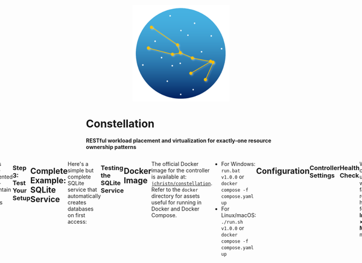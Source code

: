 <div align="center">
  <img src="https://github.com/jchristn/constellation/blob/main/assets/logo.png" width="256" height="256">
</div>

# Constellation

**RESTful workload placement and virtualization for exactly-one resource ownership patterns**

<p align="center"><div style="display: flex; justify-content: center;">
<div>
  <table>
    <thead>
      <tr>
        <th>Project</th>
        <th>Package</th>
        <th>Downloads</th>
        <th>License</th>
      </tr>
    </thead>
    <tbody>
      <tr>
        <td>Controller</td>
        <td>
          <a href="https://www.nuget.org/packages/Constellation.Controller">
            <img src="https://img.shields.io/nuget/v/Constellation.Controller.svg" alt="NuGet Version">
          </a>
        </td>
        <td>
          <a href="https://www.nuget.org/packages/Constellation.Controller">
            <img src="https://img.shields.io/nuget/dt/Constellation.Controller.svg" alt="NuGet Downloads">
          </a>
        </td>
        <td>
          <a href="https://github.com/jchristn/constellation/blob/main/LICENSE">
            <img src="https://img.shields.io/github/license/jchristn/constellation" alt="License">
          </a>
        </td>
      </tr>
      <tr>
        <td>Worker</td>
        <td>
          <a href="https://www.nuget.org/packages/Constellation.Worker">
            <img src="https://img.shields.io/nuget/v/Constellation.Worker.svg" alt="NuGet Version">
          </a>
        </td>
        <td>
          <a href="https://www.nuget.org/packages/Constellation.Worker">
            <img src="https://img.shields.io/nuget/dt/Constellation.Worker.svg" alt="NuGet Downloads">
          </a>
        </td>
        <td>
          <a href="https://github.com/jchristn/constellation/blob/main/LICENSE">
            <img src="https://img.shields.io/github/license/jchristn/constellation" alt="License">
          </a>
        </td>
      </tr>
      <tr>
        <td>Core</td>
        <td>
          <a href="https://www.nuget.org/packages/Constellation.Core">
            <img src="https://img.shields.io/nuget/v/Constellation.Core.svg" alt="NuGet Version">
          </a>
        </td>
        <td>
          <a href="https://www.nuget.org/packages/Constellation.Core">
            <img src="https://img.shields.io/nuget/dt/Constellation.Core.svg" alt="NuGet Downloads">
          </a>
        </td>
        <td>
          <a href="https://github.com/jchristn/constellation/blob/main/LICENSE">
            <img src="https://img.shields.io/github/license/jchristn/constellation" alt="License">
          </a>
        </td>
      </tr>
    </tbody>
  </table>
</div>
</p>

## Why Constellation?

Modern distributed systems often need to ensure that certain resources are owned by exactly one process at a time. Whether it's a SQLite database, a machine learning model, a game world, or a hardware device - some things simply can't be shared. 

Constellation solves this fundamental distributed systems challenge by providing intelligent workload routing with sticky resource assignments, automatic failover, and seamless scaling.

### Real-World Use Cases

- **SQLite Databases**: Scale SQLite databases across multiple nodes while maintaining exclusive file locks
- **Machine Learning Models**: Efficiently distribute customer-specific models across workers without memory duplication
- **Game Servers**: Ensure each game world has exactly one authoritative server
- **Media Processing**: Prevent duplicate processing of video files during transcoding
- **IoT Device Management**: Maintain single WebSocket connections per device across your fleet
- **Blockchain Wallets**: Ensure exclusive access to wallet files to prevent double-spending
- **Hardware Access**: Scale services that need exclusive access to USB/serial or other hardware devices

## How It Works

Constellation uses a controller-worker architecture with intelligent resource routing:

1. **Controller**: Routes requests to appropriate workers, maintains resource-to-worker mappings
2. **Workers**: Handle actual workloads, maintain exclusive ownership of assigned resources  
3. **Resource Pinning**: The raw URL path becomes the resource key - requests to the same URL are routed to the same worker
4. **Automatic Failover**: When workers fail, resources are seamlessly reassigned
5. **Round-Robin Distribution**: New resources are distributed evenly across healthy workers

### Important: Resource Key Behavior

The raw URL (without query parameters) becomes the resource key for pinning. For example:
- `/databases/users.db` - All requests to this exact path go to the same worker
- `/databases/orders.db` - May go to a different worker
- `/games/world-123` and `/games/world-456` - May be on same or different workers

## Installation

```bash
dotnet add package Constellation
```

## Quick Start

### Step 1: Create Your Controller

The controller can be run as-is - it's a complete application that routes requests to workers.

```csharp
using Constellation.Controller;

var settings = new Settings
{
    Webserver = new WebserverSettings
    {
        Hostname = "localhost",
        Port = 8000
    },
    Websocket = new WebsocketSettings
    {
        Hostnames = new List<string> { "localhost" },
        Port = 8001
    },
    Heartbeat = new HeartbeatSettings
    {
        IntervalMs = 2000,      // Check worker health every 2 seconds
        MaxFailures = 3         // Mark unhealthy after 6 seconds (2000ms * 3)
    }
};

var controller = new MyController(settings, logging);
await controller.Start();

public class MyController : ConstellationControllerBase
{
    public override async Task OnConnection(Guid guid, string ip, int port)
    {
        // Worker connected
    }

    public override async Task OnDisconnection(Guid guid, string ip, int port)
    {
        // Worker disconnected
    }
}
```

### Step 2: Implement Your Worker

Workers must be implemented by you - they contain your business logic.

```csharp
using Constellation.Worker;

public class MyWorker : ConstellationWorkerBase
{
    public override async Task<WebsocketMessage> OnRequestReceived(WebsocketMessage req)
    {
        // Skip heartbeat messages
        if (req.Type.Equals(WebsocketMessageTypeEnum.Heartbeat))
            return null;

        // YOUR CODE GOES HERE
        // You have exclusive ownership of this resource!
        // Process the request and return a response
        
        return new WebsocketMessage
        {
            GUID = req.GUID,
            Type = WebsocketMessageTypeEnum.Response,
            StatusCode = 200,
            ContentType = "application/json",
            Data = Encoding.UTF8.GetBytes("{\"result\":\"success\"}")
        };
    }
    
    public override async Task OnConnection(Guid guid)
    {
        // Connected to controller
    }

    public override async Task OnDisconnection(Guid guid)
    {
        // Disconnected from controller
    }
}

// Start your worker
var worker = new MyWorker(logging, "localhost", 8001, ssl: false, tokenSource);
await worker.Start();
```

### Step 3: Test Your Setup

```bash
# Request to /databases/users.db will be routed to a worker
curl http://localhost:8000/databases/users.db

# Subsequent requests to same path go to same worker
curl http://localhost:8000/databases/users.db  # Same worker

# Different path may go to different worker
curl http://localhost:8000/databases/orders.db  # Possibly different worker
```

## Complete Example: SQLite Service

Here's a simple but complete SQLite service that automatically creates databases on first access:

```csharp
using System;
using System.Collections.Generic;
using System.Data.SQLite;
using System.Text;
using System.Text.Json;
using System.Threading;
using System.Threading.Tasks;
using Constellation.Controller;
using Constellation.Core;
using Constellation.Worker;
using SyslogLogging;

// Program.cs - Run this complete example
class Program
{
    static async Task Main(string[] args)
    {
        var logging = new LoggingModule();
        var cts = new CancellationTokenSource();

        // Start controller
        var controller = new SQLiteController(
            new Settings
            {
                Webserver = new WebserverSettings { Hostname = "localhost", Port = 8000 },
                Websocket = new WebsocketSettings { 
                    Hostnames = new List<string> { "localhost" }, 
                    Port = 8001 
                }
            },
            logging,
            cts
        );
        await controller.Start();

        // Start 3 workers
        for (int i = 1; i <= 3; i++)
        {
            var worker = new SQLiteWorker(logging, "localhost", 8001, false, i, cts);
            await worker.Start();
        }

        Console.WriteLine("SQLite Service running on http://localhost:8000");
        Console.WriteLine("Try: curl -X POST http://localhost:8000/db/customers -d '{\"query\":\"SELECT * FROM customers\"}'");
        Console.ReadLine();
    }
}

// Controller - just routes requests
public class SQLiteController : ConstellationControllerBase
{
    public SQLiteController(Settings settings, LoggingModule logging, CancellationTokenSource tokenSource)
        : base(settings, logging, tokenSource) { }

    public override async Task OnConnection(Guid guid, string ip, int port)
        => Console.WriteLine($"Worker {guid} connected");

    public override async Task OnDisconnection(Guid guid, string ip, int port)
        => Console.WriteLine($"Worker {guid} disconnected");
}

// Worker - handles SQLite operations
public class SQLiteWorker : ConstellationWorkerBase
{
    private readonly Dictionary<string, SQLiteConnection> _databases = new();
    private readonly int _workerId;

    public SQLiteWorker(LoggingModule logging, string hostname, int port, bool ssl, 
                       int workerId, CancellationTokenSource tokenSource)
        : base(logging, hostname, port, ssl, tokenSource)
    {
        _workerId = workerId;
    }

    public override async Task<WebsocketMessage> OnRequestReceived(WebsocketMessage req)
    {
        if (req.Type.Equals(WebsocketMessageTypeEnum.Heartbeat))
            return null;

        try
        {
            // Extract database name from URL: /db/customers -> customers
            var dbName = req.Url.Path.Split('/')[2];
            
            // Get or create database connection
            if (!_databases.ContainsKey(dbName))
            {
                var conn = new SQLiteConnection($"Data Source={dbName}.db");
                conn.Open();
                
                // Create table if it doesn't exist
                using (var cmd = conn.CreateCommand())
                {
                    cmd.CommandText = @"
                        CREATE TABLE IF NOT EXISTS customers (
                            id INTEGER PRIMARY KEY AUTOINCREMENT,
                            name TEXT NOT NULL,
                            email TEXT,
                            created_at DATETIME DEFAULT CURRENT_TIMESTAMP
                        )";
                    cmd.ExecuteNonQuery();
                }
                
                _databases[dbName] = conn;
                Console.WriteLine($"Worker {_workerId}: Created database '{dbName}.db'");
            }

            // Parse query from request body
            var request = JsonSerializer.Deserialize<QueryRequest>(
                Encoding.UTF8.GetString(req.Data ?? new byte[0])
            );
            
            // Execute query
            var results = new List<Dictionary<string, object>>();
            using (var cmd = _databases[dbName].CreateCommand())
            {
                cmd.CommandText = request?.Query ?? "SELECT datetime('now')";
                using (var reader = cmd.ExecuteReader())
                {
                    while (reader.Read())
                    {
                        var row = new Dictionary<string, object>();
                        for (int i = 0; i < reader.FieldCount; i++)
                        {
                            row[reader.GetName(i)] = reader.GetValue(i);
                        }
                        results.Add(row);
                    }
                }
            }

            // Return response
            var response = new { worker = _workerId, database = dbName, results };
            return new WebsocketMessage
            {
                GUID = req.GUID,
                Type = WebsocketMessageTypeEnum.Response,
                StatusCode = 200,
                ContentType = "application/json",
                Data = Encoding.UTF8.GetBytes(JsonSerializer.Serialize(response))
            };
        }
        catch (Exception ex)
        {
            return new WebsocketMessage
            {
                GUID = req.GUID,
                Type = WebsocketMessageTypeEnum.Response,
                StatusCode = 500,
                ContentType = "application/json",
                Data = Encoding.UTF8.GetBytes(JsonSerializer.Serialize(new { error = ex.Message }))
            };
        }
    }

    public override async Task OnConnection(Guid guid)
        => Console.WriteLine($"Worker {_workerId} connected");

    public override async Task OnDisconnection(Guid guid)
    {
        foreach (var db in _databases.Values)
            db.Dispose();
    }

    public class QueryRequest
    {
        public string Query { get; set; }
    }
}
```

### Testing the SQLite Service

```bash
# Create and query the customers database (auto-creates table on first access)
curl -X POST http://localhost:8000/db/customers \
  -H "Content-Type: application/json" \
  -d '{"query":"INSERT INTO customers (name, email) VALUES (\"Alice\", \"alice@example.com\")"}'

# Query the data (will always go to the same worker)
curl -X POST http://localhost:8000/db/customers \
  -H "Content-Type: application/json" \
  -d '{"query":"SELECT * FROM customers"}'

# Different database may go to different worker
curl -X POST http://localhost:8000/db/orders \
  -H "Content-Type: application/json" \
  -d '{"query":"SELECT datetime(\"now\")"}'
```

## Docker Image

The official Docker image for the controller is available at: [`jchristn/constellation`](https://hub.docker.com/r/jchristn/constellation).  Refer to the `docker` directory for assets useful for running in Docker and Docker Compose.  

- For Windows: `run.bat v1.0.0` or `docker compose -f compose.yaml up`
- For Linux/macOS: `./run.sh v1.0.0` or `docker compose -f compose.yaml up`

## Configuration

### Controller Settings

```csharp
var settings = new Settings
{
    Webserver = new WebserverSettings
    {
        Hostname = "0.0.0.0",     // Listen on all interfaces
        Port = 8000               // HTTP port for incoming requests
    },
    Websocket = new WebsocketSettings
    {
        Hostnames = new List<string> { "0.0.0.0" },
        Port = 8001,              // WebSocket port for worker connections
        Ssl = false
    },
    Heartbeat = new HeartbeatSettings
    {
        IntervalMs = 2000,        // How often to ping workers
        MaxFailures = 3           // Worker marked unhealthy after 6 seconds (2000ms * 3)
    },
    Proxy = new ProxySettings
    {
        TimeoutMs = 30000,        // Request timeout
        ResponseRetentionMs = 30000
    }
};
```

### Health Check

Workers are considered unhealthy when they fail to respond to heartbeats for:
**IntervalMs × MaxFailures** milliseconds

Example: With IntervalMs=2000 and MaxFailures=3, a worker is marked unhealthy after 6 seconds of no response.

## Best Practices

### Resource Naming

Remember that the raw URL becomes the resource key. Design your URLs carefully:

```
Good patterns for databases:
/db/customers         -> All customer DB operations on same worker
/db/orders           -> May be on different worker
/db/inventory        -> May be on different worker

Good patterns for game servers:
/games/world-123        -> All operations for world-123 on same worker
/games/world-456        -> May be on different worker

Good patterns for ML models:
/models/customer-abc/sentiment   -> All requests for this model on same worker
/models/customer-xyz/sentiment   -> May be on different worker
```

### Worker Implementation

1. Always handle the Heartbeat message type
2. Implement proper cleanup in OnDisconnection
3. Return appropriate HTTP status codes in responses
4. Handle exceptions gracefully

### High Availability

For production deployments:
- Run multiple controllers behind a load balancer (nginx, HAProxy, etc.)
- Use the load balancer for SSL termination
- Deploy workers across multiple machines
- Monitor worker health and resource distribution

## Data Flow

```
Clients send HTTP requests to Controller
                ↓
Controller (Port 8000) receives requests
                ↓
Controller looks up which Worker owns the resource (URL path)
                ↓
Controller forwards request via WebSocket to Worker
                ↓
Worker (Port 8001) processes request with exclusive resource access
                ↓
Worker sends response to Controller
                ↓
Controller returns response to Client
```

## Contributing

We welcome contributions! Please see our [Contributing Guide](CONTRIBUTING.md) for details.

## License

Constellation is licensed under the MIT License. See [LICENSE](LICENSE.md) for details.

## Acknowledgments

Built with:
- [WatsonWebserver](https://github.com/jchristn/watsonwebserver) - Web server
- [WatsonWebsocket](https://github.com/jchristn/watsonwebsocket) - WebSocket implementation
- [SyslogLogging](https://github.com/jchristn/sysloglogging) - Logging

---

© 2025 Joel Christner
